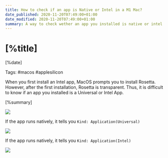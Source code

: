 ```yaml
---
title: How to check if an app is Native or Intel in a M1 Mac?
date_published: 2020-11-20T07:49:00+01:00
date_modified: 2020-11-20T07:49:00+01:00
summary: A way to check wether an app you installed is native or intel is to right click "Get Info" in an application.
---
```


# [%title]

[%date]

Tags: #macos #applesilicon

When you first install an Intel app, MacOS prompts you to install Rosetta. However, after the first installation, Rosetta is transparent. Thus, it is difficult to know if an app you installed is a Universal or Intel App. 

[%summary]

![](https://images.sergiodelamo.com/app-get-info.png)

If the app runs natively, it tells you `Kind: Application(Universal)`

![](https://images.sergiodelamo.com/macos-app-universal.png)

If the app runs natively, it tells you `Kind: Application(Intel)`

![](https://images.sergiodelamo.com/macos-app-intel.png)

